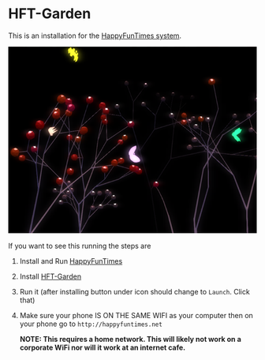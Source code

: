 HFT-Garden
==========

This is an installation for the [HappyFunTimes system](http://docs.happyfuntimes.net).

<img src="screenshot.png" />

If you want to see this running the steps are

1.  Install and Run [HappyFunTimes](http://docs.happyfuntimes.net/docs/install.md)
2.  Install [HFT-Garden](http://superhappyfuntimes.net/game/hft-garden)
3.  Run it (after installing button under icon should change to `Launch`. Click that)
4.  Make sure your phone IS ON THE SAME WIFI as your computer then on your phone
    go to `http://happyfuntimes.net`

    **NOTE: This requires a home network. This will likely not work on a corporate WiFi nor will it work
    at an internet cafe.**




